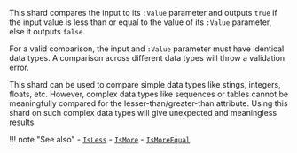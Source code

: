 This shard compares the input to its `:Value` parameter and outputs `true` if the input value is less than or equal to the value of its `:Value` parameter, else it outputs `false`.

For a valid comparison, the input and `:Value` parameter must have identical data types. A comparison across different data types will throw a validation error.

This shard can be used to compare simple data types like stings, integers, floats, etc. However, complex data types like sequences or tables cannot be meaningfully compared for the lesser-than/greater-than attribute. Using this shard on such complex data types will give unexpected and meaningless results.

!!! note "See also"
    - [`IsLess`](../IsLess)
    - [`IsMore`](../IsMore)
    - [`IsMoreEqual`](../IsMoreEqual)
